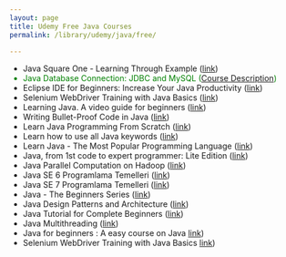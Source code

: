 ```yaml
---
layout: page
title: Udemy Free Java Courses
permalink: /library/udemy/java/free/

---
```


<ul>
<li>Java Square One - Learning Through Example (<a href="https://www.udemy.com/java-square-one-a-concise-course-with-examples/">link</a>)</li>
<li style="color:green">Java Database Connection: JDBC and MySQL  (<a href="https://www.udemy.com/how-to-connect-java-jdbc-to-mysql/">Course Description</a>)</li>
<li>Eclipse IDE for Beginners: Increase Your Java Productivity (<a href="https://www.udemy.com/luv2code-eclipse-ide-for-beginners/">link</a>)</li>
<li>Selenium WebDriver Training with Java Basics (<a href="https://www.udemy.com/selenium-training/">link</a>)</li>
<li>Learning Java. A video guide for beginners (<a href="https://www.udemy.com/java-tutorial-video/">link</a>)</li>
<li>Writing Bullet-Proof Code in Java (<a href="https://www.udemy.com/writing-bullet-proof-code-in-java/">link</a>)</li>
<li>Learn Java Programming From Scratch (<a href="https://www.udemy.com/learn-java-programming-from-scratch/">link</a>)</li>
<li>Learn how to use all Java keywords (<a href="https://www.udemy.com/learn-how-to-use-all-50-java-keywords/">link</a>)</li>
<li>Learn Java - The Most Popular Programming Language  (<a href="https://www.udemy.com/learn-java-the-most-popular-programming-language/">link</a>)</li>
<li>Java, from 1st code to expert programmer: Lite Edition (<a href="https://www.udemy.com/java-online-tutorials/">link</a>)</li>
<li>Java Parallel Computation on Hadoop (<a href="https://www.udemy.com/java-parallel-computation-on-hadoop-in-4-hours/">link</a>)</li>
<li>Java SE 6 Programlama Temelleri  (<a href="https://www.udemy.com/temel-java-egitim-dersleri/">link</a>)</li>
<li>Java SE 7 Programlama Temelleri (<a href="https://www.udemy.com/java-se-standard-edition/">link</a>)</li>
<li>Java - The Beginners Series (<a href="https://www.udemy.com/java-the-beginners-series/">link</a>)</li>
<li>Java Design Patterns and Architecture (<a href="https://www.udemy.com/java-design-patterns-tutorial/">link</a>)</li>
<li>Java Tutorial for Complete Beginners (<a href="https://www.udemy.com/java-tutorial/">link</a>)</li>
<li>Java Multithreading  (<a href="https://www.udemy.com/java-multithreading/">link</a>)</li>
<li>Java for beginners : A easy course on Java <a href="https://www.udemy.com/java-easy-tutorial/">link</a>)</li>
<li>Selenium WebDriver Training with Java Basics <a href="https://www.udemy.com/selenium-training/">link</a>)</li>
</ul>
